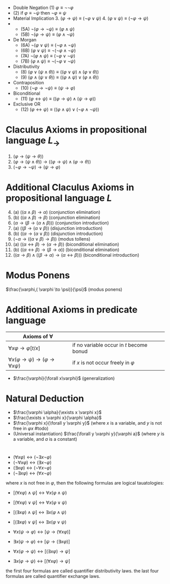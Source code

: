

# 

- Double Negation
    (1) $\varphi \equiv \lnot \lnot \varphi$ 
- 
    (2) if $\varphi \equiv \lnot \psi$ then $\lnot \varphi \equiv \psi$
- Material Implication
    3. $(\varphi \to \psi) \equiv (\lnot \varphi \lor \psi)$ 
    4. $(\varphi \lor \psi) \equiv (\lnot \varphi \to \psi)$ 
- 
    - (5A) $\lnot(\varphi \to \lnot \psi) \equiv (\varphi \land \psi)$ 
    - (5B) $\lnot(\varphi \to \psi) \equiv (\varphi \land \lnot \psi)$ 
- De Morgan
    - (6A) $\lnot(\varphi \lor \psi) \equiv (\lnot \varphi \land \lnot \psi)$
    - (6B) $(\varphi \lor \psi) \equiv \lnot(\lnot \varphi \land \lnot \psi)$ 
    - (7A) $\lnot(\varphi \land \psi) \equiv (\lnot \varphi \lor \lnot \psi)$ 
    - (7B) $(\varphi \land \psi) \equiv \lnot(\lnot \varphi \lor \lnot \psi)$ 
- Distributivity
    - (8) $(\varphi \lor (\psi \land \theta)) \equiv ((\varphi \lor \psi) \land (\varphi \lor \theta))$ 
    - (9) $(\varphi \land (\psi \lor \theta)) \equiv ((\varphi \land \psi) \lor (\varphi \land \theta))$ 
- Contraposition
    - (10) $(\lnot \varphi \to \lnot \psi) \equiv (\psi \to \varphi)$
- Biconditional
    - (11) $(\varphi \leftrightarrow \psi) \equiv ((\varphi \to \psi) \land (\psi \to \varphi))$ 
- Exclusive OR
    - (12) $(\varphi \leftrightarrow \psi) \equiv ((\varphi \land \psi) \lor (\lnot \varphi \land \lnot \psi))$

# Claculus Axioms in propositional language ${L_{\to}}$

1. $(\varphi \to (\psi \to \theta))$
2. $(\varphi \to (\psi \land \theta))\to((\varphi \to \psi) \land (\varphi \to \theta))$
3. $(\lnot \varphi \to \lnot \psi)\to(\psi \to \varphi)$

# Additional Claculus Axioms in propositional language $L$

4. (a) $((\alpha \land \beta) \to \alpha)$ (conjunction elimination)
4. (b) $((\alpha \land \beta) \to \beta)$ (conjunction elimination)
5. $(\alpha \to (\beta \to (\alpha \land \beta)))$ (conjunction introduction)
6. (a) $((\beta \to (\alpha \lor \beta))$ (disjunction introduction)
6. (b) $((\alpha \to (\alpha \lor \beta))$ (disjunction introduction)
7. $(\lnot \alpha \to ((\alpha \lor \beta) \to \beta))$ (modus tollens)
8. (a) $((\alpha \leftrightarrow \beta) \to (\alpha \to \beta))$ (biconditional elimination)
8. (b) $((\alpha \leftrightarrow \beta) \to (\beta \to \alpha))$ (biconditional elimination)
9. $((\alpha \to \beta) \land ((\beta \to \alpha) \to (\alpha \leftrightarrow \beta)))$ (biconditional introduction)

# Modus Ponens

$\frac{\varphi,( \varphi \to \psi)}{\psi}$ (modus ponens)

# Additional Axioms in predicate language


| **Axioms of $\forall$**                                                    |                                          |
| -------------------------------------------------------------------------- | ---------------------------------------- |
| $\forall x \varphi\to \varphi[t/x]$                                        | if no variable occur in $t$ become bonud |
| $\forall x(\varphi\to \psi)\to(\varphi\to \forall x\psi)$                  | if $x$ is not occur freely in $\varphi$  |


- $\frac{\varphi}{\forall x\varphi}$ (generalization)

# Natural Deduction

- $\frac{\varphi \alpha}{\exists x \varphi x}$
- $\frac{\exists x \varphi x}{\varphi \alpha}$ 
- $\frac{\varphi x}{\forall y \varphi y}$ (where $x$ is a variable, and $y$ is not free in $\varphi x$ #todo)
- (Universal instantiation) $\frac{\forall y \varphi y}{\varphi a}$ (where $y$ is a variable, and $a$ is a constant)

# 

- $(\forall x \varphi)\leftrightarrow (\lnot \exists x \lnot \varphi)$
- $(\lnot \forall x \varphi)\leftrightarrow (\exists x \lnot \varphi)$
- $(\exists x \varphi)\leftrightarrow (\lnot \forall x \lnot \varphi)$
- $(\lnot \exists x \varphi)\leftrightarrow (\forall x \lnot \varphi)$

where $x$ is not free in $\varphi$, then the following formulas are logical tauatologies:

- $[(\forall x \varphi) \land \psi] \leftrightarrow \forall x (\varphi \land \psi)$
- $[(\forall x \varphi) \lor \psi] \leftrightarrow \forall x (\varphi \lor \psi)$
- $[(\exists x \varphi) \land \psi] \leftrightarrow \exists x (\varphi \land \psi)$
- $[(\exists x \varphi) \lor \psi] \leftrightarrow \exists x (\varphi \lor \psi)$

- $\forall x (\psi \to \varphi) \leftrightarrow [\psi \to (\forall x \varphi)]$
- $\exists x (\psi \to \varphi) \leftrightarrow [\psi \to (\exists x \varphi)]$
- $\forall x (\varphi \to \psi) \leftrightarrow [(\exists x \varphi) \to \psi]$
- $\exists x (\varphi \to \psi) \leftrightarrow [(\forall x \varphi) \to \psi]$

the first four formulas are called quantifier distributivity laws.
the last four formulas are called quantifier exchange laws.